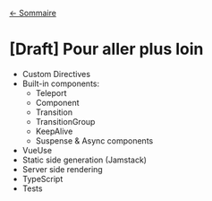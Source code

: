 [← Sommaire](/0-index.md)

# [Draft] Pour aller plus loin

- Custom Directives
- Built-in components:
  - Teleport
  - Component
  - Transition
  - TransitionGroup
  - KeepAlive
  - Suspense & Async components
- VueUse
- Static side generation (Jamstack)
- Server side rendering
- TypeScript
- Tests